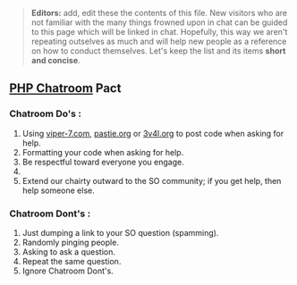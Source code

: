> **Editors:** add, edit these the contents of this file. New visitors who are not familiar with the many things frowned upon in chat can be guided to this page which will be linked in chat. Hopefully, this way we aren't repeating outselves as much and will help new people as a reference on how to conduct themselves. Let's keep the list and its items **short and concise**.

## [PHP Chatroom](http://chat.stackoverflow.com/rooms/11/php) Pact

### Chatroom Do's :
 1. Using [viper-7.com](http://codepad.viper-7.com), [pastie.org](http://pastie.org/) or [3v4l.org](http://3v4l.org/) to post code when asking for help.
 2. Formatting your code when asking for help.
 3. Be respectful toward everyone you engage.
 4. 
 5. Extend our chairty outward to the SO community; if you get help, then help someone else.

### Chatroom Dont's :
 1. Just dumping a link to your SO question (spamming).
 2. Randomly pinging people.
 3. Asking to ask a question.
 4. Repeat the same question.
 5. Ignore Chatroom Dont's.

 
